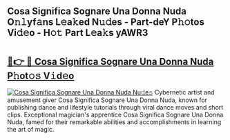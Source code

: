 ## Cosa Significa Sognare Una Donna Nuda O𝚗𝚕yf𝚊ns L𝚎a𝚔ed N𝚞𝚍es - Part-deY P𝚑𝚘tos Vi𝚍𝚎o - H𝚘𝚝 Part L𝚎a𝚔s yAWR3

# <h2><a href="http://kf05vz.oniu.top/?m=Cosa+Significa+Sognare+Una+Donna+Nuda">🔗👉 🔴 Cosa Significa Sognare Una Donna Nuda P𝚑ot𝚘𝚜 V𝚒d𝚎o</a></h2>

[![Cosa Significa Sognare Una Donna Nuda Nu𝚍e𝚜](https://i.imgur.com/0qMVB7G.gif)](http://kf05vz.oniu.top/?m=Cosa+Significa+Sognare+Una+Donna+Nuda)
Cybernetic artist and amusement giver Cosa Significa Sognare Una Donna Nuda, known for publishing dance and lifestyle tutorials through viral dance moves and short clips. Exceptional magician's apprentice Cosa Significa Sognare Una Donna Nuda, famed for their remarkable abilities and accomplishments in learning the art of magic.  
